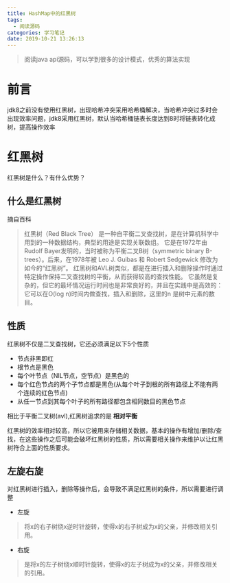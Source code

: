 ```yaml
---
title: HashMap中的红黑树
tags:
  - 阅读源码
categories: 学习笔记
date: 2019-10-21 13:26:13
---
```


> 阅读java api源码，可以学到很多的设计模式，优秀的算法实现


# 前言
jdk8之前没有使用红黑树，出现哈希冲突采用哈希桶解决，当哈希冲突过多时会出现效率问题，jdk8采用红黑树，默认当哈希桶链表长度达到8时将链表转化成树，提高操作效率
<!-- more -->
# 红黑树
红黑树是什么？有什么优势？
## 什么是红黑树

摘自百科

> 红黑树（Red Black Tree） 是一种自平衡二叉查找树，是在计算机科学中用到的一种数据结构，典型的用途是实现关联数组。
它是在1972年由Rudolf Bayer发明的，当时被称为平衡二叉B树（symmetric binary B-trees）。后来，在1978年被 Leo J. Guibas 和 Robert Sedgewick 修改为如今的“红黑树”。
红黑树和AVL树类似，都是在进行插入和删除操作时通过特定操作保持二叉查找树的平衡，从而获得较高的查找性能。
它虽然是复杂的，但它的最坏情况运行时间也是非常良好的，并且在实践中是高效的： 它可以在O(log n)时间内做查找，插入和删除，这里的n 是树中元素的数目。

## 性质

红黑树不仅是二叉查找树，它还必须满足以下5个性质

- 节点非黑即红
- 根节点是黑色
- 每个叶节点（NIL节点，空节点）是黑色的
- 每个红色节点的两个子节点都是黑色(从每个叶子到根的所有路径上不能有两个连续的红色节点)
- 从任一节点到其每个叶子的所有路径都包含相同数目的黑色节点

相比于平衡二叉树(avl),红黑树追求的是 **相对平衡**

红黑树的效率相对较高，所以它被用来存储相关数据，基本的操作有增加/删除/查找，在这些操作之后可能会破坏红黑树的性质，所以需要相关操作来维护以让红黑树符合上面的性质要求。

## 左旋右旋

对红黑树进行插入，删除等操作后，会导致不满足红黑树的条件，所以需要进行调整

- 左旋

> 将x的右子树绕x逆时针旋转，使得x的右子树成为x的父亲，并修改相关引用。

- 右旋

> 是将x的左子树绕x顺时针旋转，使得x的左子树成为x的父亲，并修改相关的引用。
